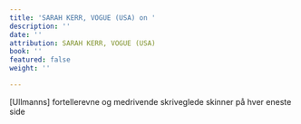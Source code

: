 ```yaml
---
title: 'SARAH KERR, VOGUE (USA) on '
description: ''
date: ''
attribution: SARAH KERR, VOGUE (USA)
book: ''
featured: false
weight: ''

---
```

[Ullmanns] fortellerevne og medrivende skriveglede skinner på hver eneste side